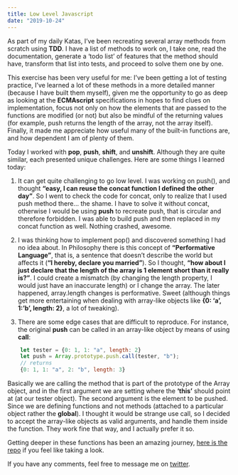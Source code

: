 ```yaml
---
title: Low Level Javascript
date: "2019-10-24"
---
```


As part of my daily Katas, I’ve been recreating several array methods from scratch using **TDD**. I have a list of methods to work on, I take one, read the documentation, generate a ‘todo list’ of features that the method should have, transform that list into tests, and proceed to solve them one by one.

This exercise has been very useful for me: I’ve been getting a lot of testing practice, I’ve learned a lot of these methods in a more detailed manner (because I have built them myself), given me the opportunity to go as deep as looking at the **ECMAscript** specifications in hopes to find clues on implementation, focus not only on how the elements that are passed to the functions are modified (or not) but also be mindful of the returning values (for example, push returns the length of the array, not the array itself). Finally, it made me appreciate how useful many of the built-in functions are, and how dependent I am of plenty of them.

Today I worked with **pop**, **push**, **shift**, and **unshift**. Although they are quite similar, each presented unique challenges. Here are some things I learned today:

1. It can get quite challenging to go low level. I was working on push(), and thought **“easy, I can reuse the **concat** function I defined the other day”**. So I went to check the code for concat, only to realize that I used push method there… the shame. I have to solve it without concat, otherwise I would be using **push** to recreate push, that is circular and therefore forbidden. I was able to build push and then replaced in my concat function as well. Nothing crashed, awesome.

2) I was thinking how to implement pop() and discovered something I had no idea about. In Philosophy there is this concept of **“Performative Language”**, that is, a sentence that doesn’t describe the world but affects it (**“I hereby, declare you married”**). So I thought, **“how about I just declare that the length of the array is 1 element short than it really is?”**. I could create a mismatch (by changing the length property, I would just have an inaccurate length) or I change the array. The later happened, array.length changes is performative. Sweet (although things get more entertaining when dealing with array-like objects like **{0: ‘a’, 1:’b’, length: 2}**, a lot of tweaking).

3. There are some edge cases that are difficult to reproduce. For instance, the original **push** can be called in an array-like object by means of using **call**:

```javascript
    let tester = {0: 1, 1: "a", length: 2}
    let push = Array.prototype.push.call(tester, "b");
    // returns
    {0: 1, 1: "a", 2: "b", length: 3}
```

Basically we are calling the method that is part of the prototype of the Array object, and in the first argument we are setting where the **‘this’** should point at (at our tester object). The second argument is the element to be pushed.
Since we are defining functions and not methods (attached to a particular object rather the **global**). I thought it would be strange use call, so I decided to accept the array-like objects as valid arguments, and handle them inside the function. They work fine that way, and I actually prefer it so.

Getting deeper in these functions has been an amazing journey, [here is the repo](https://github.com/Ceheiss/testing-tests) if you feel like taking a look.

If you have any comments, feel free to message me on [twitter](https://twitter.com/Cristobalheiss).

